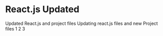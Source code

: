 # React.js Updated
 Updated React.js and project files
Updating react.js files and new Project files
1
2
3
